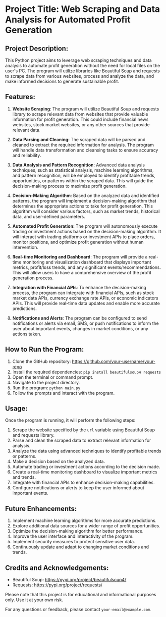 # Project Title: Web Scraping and Data Analysis for Automated Profit Generation

## Project Description:
This Python project aims to leverage web scraping techniques and data analysis to automate profit generation without the need for local files on the user's PC. The program will utilize libraries like Beautiful Soup and requests to scrape data from various websites, process and analyze the data, and make informed decisions to generate sustainable profit.

## Features:
1. **Website Scraping**: The program will utilize Beautiful Soup and requests library to scrape relevant data from websites that provide valuable information for profit generation. This could include financial news websites, stock market websites, or any other sources that provide relevant data.

2. **Data Parsing and Cleaning**: The scraped data will be parsed and cleaned to extract the required information for analysis. The program will handle data transformation and cleansing tasks to ensure accuracy and reliability.

3. **Data Analysis and Pattern Recognition**: Advanced data analysis techniques, such as statistical analysis, machine learning algorithms, and pattern recognition, will be employed to identify profitable trends, opportunities, or patterns within the scraped data. This will guide the decision-making process to maximize profit generation.

4. **Decision-Making Algorithm**: Based on the analyzed data and identified patterns, the program will implement a decision-making algorithm that determines the appropriate actions to take for profit generation. This algorithm will consider various factors, such as market trends, historical data, and user-defined parameters.

5. **Automated Profit Generation**: The program will autonomously execute trading or investment actions based on the decision-making algorithm. It will interact with trading platforms or investment APIs to place orders, monitor positions, and optimize profit generation without human intervention.

6. **Real-time Monitoring and Dashboard**: The program will provide a real-time monitoring and visualization dashboard that displays important metrics, profit/loss trends, and any significant events/recommendations. This will allow users to have a comprehensive overview of the profit generation process.

7. **Integration with Financial APIs**: To enhance the decision-making process, the program can integrate with financial APIs, such as stock market data APIs, currency exchange rate APIs, or economic indicators APIs. This will provide real-time data updates and enable more accurate predictions.

8. **Notifications and Alerts**: The program can be configured to send notifications or alerts via email, SMS, or push notifications to inform the user about important events, changes in market conditions, or any actions taken.

## How to Run the Program:
1. Clone the GitHub repository: https://github.com/your-username/your-repo
2. Install the required dependencies: `pip install beautifulsoup4 requests`
3. Open the terminal or command prompt.
4. Navigate to the project directory.
5. Run the program: `python main.py`
6. Follow the prompts and interact with the program.

## Usage:
Once the program is running, it will perform the following steps:
1. Scrape the website specified by the `url` variable using Beautiful Soup and requests library.
2. Parse and clean the scraped data to extract relevant information for analysis.
3. Analyze the data using advanced techniques to identify profitable trends or patterns.
4. Make a decision based on the analyzed data.
5. Automate trading or investment actions according to the decision made.
6. Create a real-time monitoring dashboard to visualize important metrics and trends.
7. Integrate with financial APIs to enhance decision-making capabilities.
8. Configure notifications or alerts to keep the user informed about important events.

## Future Enhancements:
1. Implement machine learning algorithms for more accurate predictions.
2. Explore additional data sources for a wider range of profit opportunities.
3. Optimize the decision-making algorithm for better performance.
4. Improve the user interface and interactivity of the program.
5. Implement security measures to protect sensitive user data.
6. Continuously update and adapt to changing market conditions and trends.

## Credits and Acknowledgements:
- Beautiful Soup: https://pypi.org/project/beautifulsoup4/
- Requests: https://pypi.org/project/requests/

Please note that this project is for educational and informational purposes only. Use it at your own risk.

For any questions or feedback, please contact `your-email@example.com`.